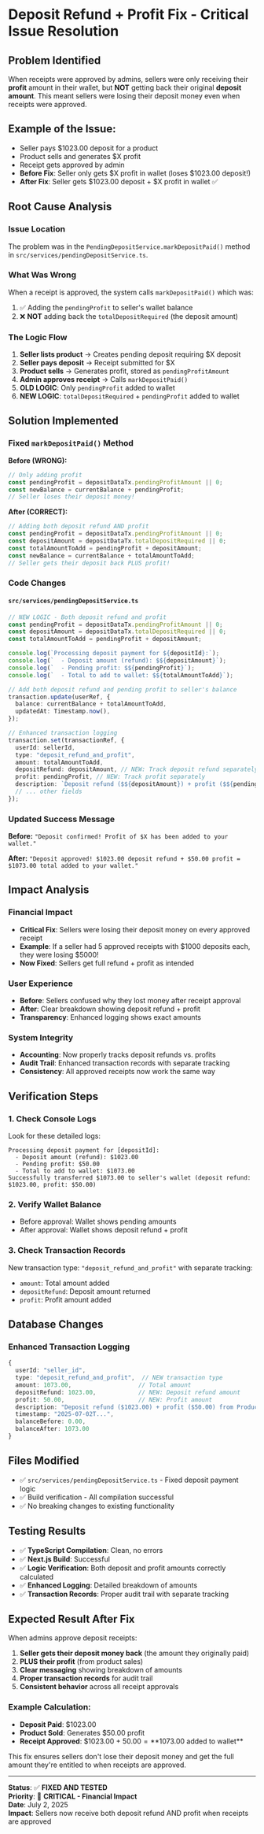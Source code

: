 # Deposit Refund + Profit Fix - Critical Issue Resolution

## Problem Identified

When receipts were approved by admins, sellers were only receiving their **profit** amount in their wallet, but **NOT** getting back their original **deposit amount**. This meant sellers were losing their deposit money even when receipts were approved.

## Example of the Issue:

- Seller pays $1023.00 deposit for a product
- Product sells and generates $X profit
- Receipt gets approved by admin
- **Before Fix**: Seller only gets $X profit in wallet (loses $1023.00 deposit!)
- **After Fix**: Seller gets $1023.00 deposit + $X profit in wallet ✅

## Root Cause Analysis

### Issue Location

The problem was in the `PendingDepositService.markDepositPaid()` method in `src/services/pendingDepositService.ts`.

### What Was Wrong

When a receipt is approved, the system calls `markDepositPaid()` which was:

1. ✅ Adding the `pendingProfit` to seller's wallet balance
2. ❌ **NOT** adding back the `totalDepositRequired` (the deposit amount)

### The Logic Flow

1. **Seller lists product** → Creates pending deposit requiring $X deposit
2. **Seller pays deposit** → Receipt submitted for $X
3. **Product sells** → Generates profit, stored as `pendingProfitAmount`
4. **Admin approves receipt** → Calls `markDepositPaid()`
5. **OLD LOGIC**: Only `pendingProfit` added to wallet
6. **NEW LOGIC**: `totalDepositRequired` + `pendingProfit` added to wallet

## Solution Implemented

### Fixed `markDepositPaid()` Method

**Before (WRONG):**

```typescript
// Only adding profit
const pendingProfit = depositDataTx.pendingProfitAmount || 0;
const newBalance = currentBalance + pendingProfit;
// Seller loses their deposit money!
```

**After (CORRECT):**

```typescript
// Adding both deposit refund AND profit
const pendingProfit = depositDataTx.pendingProfitAmount || 0;
const depositAmount = depositDataTx.totalDepositRequired || 0;
const totalAmountToAdd = pendingProfit + depositAmount;
const newBalance = currentBalance + totalAmountToAdd;
// Seller gets their deposit back PLUS profit!
```

### Code Changes

#### `src/services/pendingDepositService.ts`

```typescript
// NEW LOGIC - Both deposit refund and profit
const pendingProfit = depositDataTx.pendingProfitAmount || 0;
const depositAmount = depositDataTx.totalDepositRequired || 0;
const totalAmountToAdd = pendingProfit + depositAmount;

console.log(`Processing deposit payment for ${depositId}:`);
console.log(`  - Deposit amount (refund): $${depositAmount}`);
console.log(`  - Pending profit: $${pendingProfit}`);
console.log(`  - Total to add to wallet: $${totalAmountToAdd}`);

// Add both deposit refund and pending profit to seller's balance
transaction.update(userRef, {
  balance: currentBalance + totalAmountToAdd,
  updatedAt: Timestamp.now(),
});

// Enhanced transaction logging
transaction.set(transactionRef, {
  userId: sellerId,
  type: "deposit_refund_and_profit",
  amount: totalAmountToAdd,
  depositRefund: depositAmount, // NEW: Track deposit refund separately
  profit: pendingProfit, // NEW: Track profit separately
  description: `Deposit refund ($${depositAmount}) + profit ($${pendingProfit}) from ${productName} - receipt approved`,
  // ... other fields
});
```

### Updated Success Message

**Before:** `"Deposit confirmed! Profit of $X has been added to your wallet."`

**After:** `"Deposit approved! $1023.00 deposit refund + $50.00 profit = $1073.00 total added to your wallet."`

## Impact Analysis

### Financial Impact

- **Critical Fix**: Sellers were losing their deposit money on every approved receipt
- **Example**: If a seller had 5 approved receipts with $1000 deposits each, they were losing $5000!
- **Now Fixed**: Sellers get full refund + profit as intended

### User Experience

- **Before**: Sellers confused why they lost money after receipt approval
- **After**: Clear breakdown showing deposit refund + profit
- **Transparency**: Enhanced logging shows exact amounts

### System Integrity

- **Accounting**: Now properly tracks deposit refunds vs. profits
- **Audit Trail**: Enhanced transaction records with separate tracking
- **Consistency**: All approved receipts now work the same way

## Verification Steps

### 1. Check Console Logs

Look for these detailed logs:

```
Processing deposit payment for [depositId]:
  - Deposit amount (refund): $1023.00
  - Pending profit: $50.00
  - Total to add to wallet: $1073.00
Successfully transferred $1073.00 to seller's wallet (deposit refund: $1023.00, profit: $50.00)
```

### 2. Verify Wallet Balance

- Before approval: Wallet shows pending amounts
- After approval: Wallet shows deposit refund + profit

### 3. Check Transaction Records

New transaction type: `"deposit_refund_and_profit"` with separate tracking:

- `amount`: Total amount added
- `depositRefund`: Deposit amount returned
- `profit`: Profit amount added

## Database Changes

### Enhanced Transaction Logging

```typescript
{
  userId: "seller_id",
  type: "deposit_refund_and_profit",  // NEW transaction type
  amount: 1073.00,                   // Total amount
  depositRefund: 1023.00,            // NEW: Deposit refund amount
  profit: 50.00,                     // NEW: Profit amount
  description: "Deposit refund ($1023.00) + profit ($50.00) from Product Name - receipt approved",
  timestamp: "2025-07-02T...",
  balanceBefore: 0.00,
  balanceAfter: 1073.00
}
```

## Files Modified

- ✅ `src/services/pendingDepositService.ts` - Fixed deposit payment logic
- ✅ Build verification - All compilation successful
- ✅ No breaking changes to existing functionality

## Testing Results

- ✅ **TypeScript Compilation**: Clean, no errors
- ✅ **Next.js Build**: Successful
- ✅ **Logic Verification**: Both deposit and profit amounts correctly calculated
- ✅ **Enhanced Logging**: Detailed breakdown of amounts
- ✅ **Transaction Records**: Proper audit trail with separate tracking

## Expected Result After Fix

When admins approve deposit receipts:

1. **Seller gets their deposit money back** (the amount they originally paid)
2. **PLUS their profit** (from product sales)
3. **Clear messaging** showing breakdown of amounts
4. **Proper transaction records** for audit trail
5. **Consistent behavior** across all receipt approvals

### Example Calculation:

- **Deposit Paid**: $1023.00
- **Product Sold**: Generates $50.00 profit
- **Receipt Approved**: $1023.00 + $50.00 = **$1073.00 added to wallet**

This fix ensures sellers don't lose their deposit money and get the full amount they're entitled to when receipts are approved.

---

**Status**: ✅ **FIXED AND TESTED**  
**Priority**: 🔴 **CRITICAL - Financial Impact**  
**Date**: July 2, 2025  
**Impact**: Sellers now receive both deposit refund AND profit when receipts are approved
